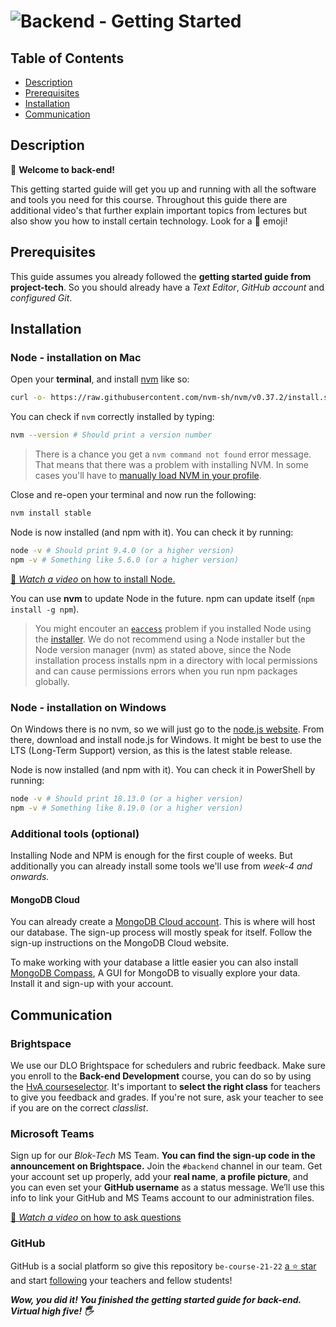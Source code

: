 # ![Backend - Getting Started][banner-guide]

## Table of Contents

*   [Description](#description)
*   [Prerequisites](#prerequisites)
*   [Installation](#installation)
*   [Communication](#communication)

## Description

👋 **Welcome to back-end!** 

This getting started guide will get you up and running with all the software and tools you need for this course. Throughout this guide there are additional video's that further explain important topics from lectures but also show you how to install certain technology. Look for a 🎦 emoji!

## Prerequisites

This guide assumes you already followed the **getting started guide from project-tech**. So you should already have a _Text Editor_, _GitHub account_ and _configured Git_.

## Installation

### Node - installation on Mac

Open your **terminal**, and install [nvm](https://github.com/creationix/nvm) like
so:

```sh
curl -o- https://raw.githubusercontent.com/nvm-sh/nvm/v0.37.2/install.sh | bash
```

You can check if `nvm` correctly installed by typing:
```sh
nvm --version # Should print a version number
```

> There is a chance you get a `nvm command not found` error message. That means that there was a problem with installing NVM. In some cases you'll have to [manually load NVM in your profile](https://stackoverflow.com/questions/16904658/node-version-manager-install-nvm-command-not-found).

Close and re-open your terminal and now run the following:

```sh
nvm install stable
```

Node is now installed (and npm with it). You can check it by running:

```sh
node -v # Should print 9.4.0 (or a higher version)
npm -v # Something like 5.6.0 (or a higher version)
```

[🎦 _Watch a video_ on how to install Node.][videonode]

You can use **nvm** to update Node in the future.  npm can update itself
(`npm install -g npm`).

> You might encouter an [`eaccess`][eacces] problem if you installed Node using the [installer][installer]. We do not recommend using a Node installer but the Node version manager (nvm) as stated above, since the Node installation process installs npm in a directory with local permissions and can cause permissions errors when you run npm packages globally.

### Node - installation on Windows
On Windows there is no nvm, so we will just go to the [node.js website](https://nodejs.org/). From there, download and install node.js for Windows. It might be best to use the LTS (Long-Term Support) version, as this is the latest stable release. 

Node is now installed (and npm with it). You can check it in PowerShell by running:

```sh
node -v # Should print 18.13.0 (or a higher version)
npm -v # Something like 8.19.0 (or a higher version)
```

### Additional tools (optional)
Installing Node and NPM is enough for the first couple of weeks. But additionally you can already install some tools we'll use from _week-4 and onwards._

#### MongoDB Cloud

You can already create a [MongoDB Cloud account](https://www.mongodb.com/cloud).  This is where will host our database. The sign-up process will mostly speak for itself. Follow the sign-up instructions on the MongoDB Cloud website. 

To make working with your database a little easier you can also install [MongoDB Compass](https://www.mongodb.com/products/compass), A GUI for MongoDB to visually explore your data. Install it and sign-up with your account.

## Communication

### Brightspace

We use our DLO Brightspace for schedulers and rubric feedback. Make sure you enroll to the **Back-end Development** course, you can do so by using the [HvA courseselector][course]. It's important to **select the right class** for teachers to give you feedback and grades. If you're not sure, ask your teacher to see if you are on the correct _classlist_.

### Microsoft Teams

Sign up for our _Blok-Tech_ MS Team. **You can find the sign-up code in the announcement on Brightspace.** Join the `#backend` channel in our team. Get your account set up properly, add your  **real name**, **a profile picture**, and you can even set your **GitHub username** as a status message. We’ll use this info to link your GitHub and MS Teams account to our administration files.

[🎦 _Watch a video_ on how to ask questions][videoask]

### GitHub

GitHub is a social platform so give this repository `be-course-21-22` [a ⭐ star][star] and start [following][follow] your teachers and fellow students!

**_Wow, you did it! You finished the getting started guide for back-end. Virtual high five! 🖐_**

[examples]: examples
[stackoverflow]: https://stackoverflow.com
[duckduckgo]: https://duckduckgo.com
[synopsis]: #synopsis
[banner-guide]: https://cmda-bt.github.io/be-course-20-21/assets/banner-guide.svg
[installer]: https://docs.npmjs.com/downloading-and-installing-node-js-and-npm
[eacces]: https://docs.npmjs.com/resolving-eacces-permissions-errors-when-installing-packages-globally
[notifications]: https://help.github.com/en/github/managing-subscriptions-and-notifications-on-github/configuring-notifications
[course]: https://courseselector.mijnhva.nl/nl#/CourseSelector/78076118-8f51-e911-a82e-000d3a29a761/2019-2020

[videonode]: https://www.youtube.com/watch?v=EQWyWQhphGw
[videoask]: https://www.youtube.com/watch?v=0CARthL2RPo
[star]: https://docs.github.com/en/free-pro-team@latest/github/getting-started-with-github/saving-repositories-with-stars
[follow]: https://docs.github.com/en/free-pro-team@latest/github/getting-started-with-github/following-people
